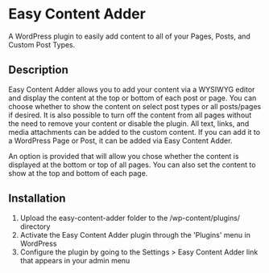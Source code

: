 # Easy Content Adder
A WordPress plugin to easily add content to all of your Pages, Posts, and Custom Post Types.

## Description
Easy Content Adder allows you to add your content via a WYSIWYG editor and display the content at the top or bottom of each post or page. You can choose whether to show the content on select post types or all posts/pages if desired. It is also possible to turn off the content from all pages without the need to remove your content or disable the plugin. All text, links, and media attachments can be added to the custom content. If you can add it to a WordPress Page or Post, it can be added via Easy Content Adder. 

An option is provided that will allow you chose whether the content is displayed at the bottom or top of all pages. You can also set the content to show at the top and bottom of each page.

## Installation
1. Upload the easy-content-adder folder to the /wp-content/plugins/ directory
2. Activate the Easy Content Adder plugin through the 'Plugins' menu in WordPress
3. Configure the plugin by going to the Settings > Easy Content Adder link that appears in your admin menu